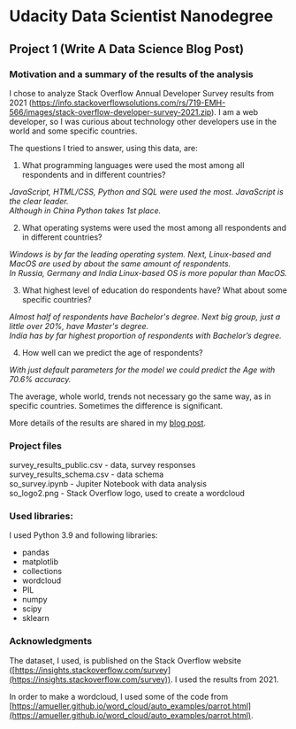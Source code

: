 # Udacity Data Scientist Nanodegree
## Project 1 (Write A Data Science Blog Post)

### Motivation and a summary of the results of the analysis

I chose to analyze Stack Overflow Annual Developer Survey results from 2021 (https://info.stackoverflowsolutions.com/rs/719-EMH-566/images/stack-overflow-developer-survey-2021.zip).
I am a web developer, so I was curious about technology other developers use in the world and some specific countries.

The questions I tried to answer, using this data, are:

1. What programming languages were used the most among all respondents and in different countries?

*JavaScript, HTML/CSS, Python and SQL were used the most. JavaScript is the clear leader.  
Although in China Python takes 1st place.*

2. What operating systems were used the most among all respondents and in different countries?

*Windows is by far the leading operating system. Next, Linux-based and MacOS are used by about the same amount of respondents.  
In Russia, Germany and India Linux-based OS is more popular than MacOS.*

3. What highest level of education do respondents have? What about some specific countries?

*Almost half of respondents have Bachelor's degree. Next big group, just a little over 20%, have Master's degree.  
India has by far highest proportion of respondents with Bachelor’s degree.*

4. How well can we predict the age of respondents?

*With just default parameters for the model we could predict the Age with 70.6% accuracy.*

The average, whole world, trends not necessary go the same way, as in specific countries. Sometimes the difference is significant.

More details of the results are shared in my [blog post](https://natashk.github.io/blog/DS/).

### Project files

survey_results_public.csv - data, survey responses  
survey_results_schema.csv - data schema  
so_survey.ipynb - Jupiter Notebook with data analysis  
so_logo2.png - Stack Overflow logo, used to create a wordcloud  


### Used libraries:
I used Python 3.9 and following libraries:
- pandas
- matplotlib
- collections
- wordcloud
- PIL
- numpy
- scipy
- sklearn

### Acknowledgments
The dataset, I used, is published on the Stack Overflow website ([https://insights.stackoverflow.com/survey](https://insights.stackoverflow.com/survey)). I used the results from 2021.

In order to make a wordcloud, I used some of the code from [https://amueller.github.io/word_cloud/auto_examples/parrot.html](https://amueller.github.io/word_cloud/auto_examples/parrot.html).
